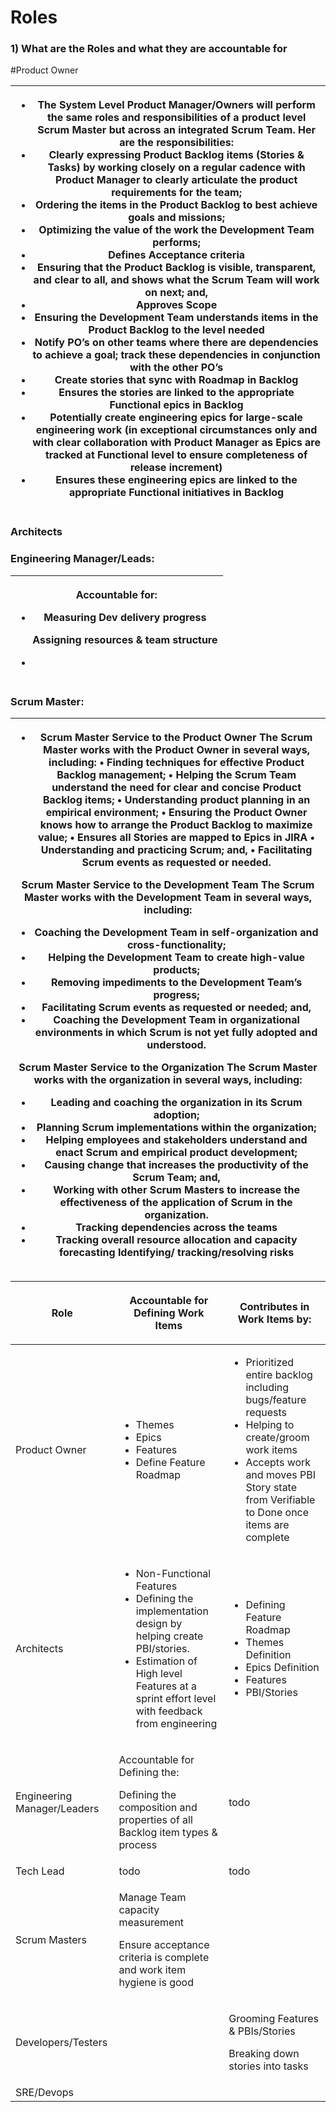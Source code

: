 # Roles



### 1) What are the Roles and what they are accountable for

\#Product Owner

| <ul><li>The System Level Product Manager/Owners will perform the same roles and responsibilities of a product level Scrum Master but across an integrated Scrum Team. Her are the responsibilities:</li><li>Clearly expressing Product Backlog items (Stories &#x26; Tasks) by working closely on a regular cadence with Product Manager to clearly articulate the product requirements for the team;</li><li>Ordering the items in the Product Backlog to best achieve goals and missions;</li><li>Optimizing the value of the work the Development Team performs;</li><li>Defines Acceptance criteria</li><li>Ensuring that the Product Backlog is visible, transparent, and clear to all, and shows what the Scrum Team will work on next; and,</li><li>Approves Scope</li><li>Ensuring the Development Team understands items in the Product Backlog to the level needed</li><li>Notify PO’s on other teams where there are dependencies to achieve a goal; track these dependencies in conjunction with the other PO’s</li><li>Create stories that sync with Roadmap in Backlog</li><li>Ensures the stories are linked to the appropriate Functional epics in Backlog</li><li>Potentially create engineering epics for large-scale engineering work (in exceptional circumstances only and with clear collaboration with Product Manager as Epics are tracked at Functional level to ensure completeness of release increment)</li><li>Ensures these engineering epics are linked to the appropriate Functional initiatives in Backlog</li></ul> |
| ----------------------------------------------------------------------------------------------------------------------------------------------------------------------------------------------------------------------------------------------------------------------------------------------------------------------------------------------------------------------------------------------------------------------------------------------------------------------------------------------------------------------------------------------------------------------------------------------------------------------------------------------------------------------------------------------------------------------------------------------------------------------------------------------------------------------------------------------------------------------------------------------------------------------------------------------------------------------------------------------------------------------------------------------------------------------------------------------------------------------------------------------------------------------------------------------------------------------------------------------------------------------------------------------------------------------------------------------------------------------------------------------------------------------------------------------------------------------------------------------------------------------------------------------------- |

### Architects

### Engineering Manager/Leads:

| <p>Accountable for:</p><ul><li><p>Measuring Dev delivery progress</p><p>Assigning resources &#x26; team structure</p></li><li></li></ul> |
| ---------------------------------------------------------------------------------------------------------------------------------------- |

### Scrum Master:

| <ul><li>Scrum Master Service to the Product Owner The Scrum Master works with the Product Owner in several ways, including: • Finding techniques for effective Product Backlog management; • Helping the Scrum Team understand the need for clear and concise Product Backlog items; • Understanding product planning in an empirical environment; • Ensuring the Product Owner knows how to arrange the Product Backlog to maximize value; • Ensures all Stories are mapped to Epics in JIRA • Understanding and practicing Scrum; and, • Facilitating Scrum events as requested or needed.</li></ul><p>Scrum Master Service to the Development Team The Scrum Master works with the Development Team in several ways, including: </p><ul><li>Coaching the Development Team in self-organization and cross-functionality; </li><li>Helping the Development Team to create high-value products; </li><li>Removing impediments to the Development Team’s progress; </li><li>Facilitating Scrum events as requested or needed; and, </li><li>Coaching the Development Team in organizational environments in which Scrum is not yet fully adopted and understood.</li></ul><p>Scrum Master Service to the Organization The Scrum Master works with the organization in several ways, including: </p><ul><li>Leading and coaching the organization in its Scrum adoption; </li><li>Planning Scrum implementations within the organization; </li><li>Helping employees and stakeholders understand and enact Scrum and empirical product development; </li><li>Causing change that increases the productivity of the Scrum Team; and, </li><li>Working with other Scrum Masters to increase the effectiveness of the application of Scrum in the organization.  </li><li>Tracking dependencies across the teams </li><li>Tracking overall resource allocation and capacity forecasting Identifying/ tracking/resolving risks</li></ul> |
| ---------------------------------------------------------------------------------------------------------------------------------------------------------------------------------------------------------------------------------------------------------------------------------------------------------------------------------------------------------------------------------------------------------------------------------------------------------------------------------------------------------------------------------------------------------------------------------------------------------------------------------------------------------------------------------------------------------------------------------------------------------------------------------------------------------------------------------------------------------------------------------------------------------------------------------------------------------------------------------------------------------------------------------------------------------------------------------------------------------------------------------------------------------------------------------------------------------------------------------------------------------------------------------------------------------------------------------------------------------------------------------------------------------------------------------------------------------------------------------------------------------------------------------------------------------------------------------------------------------------------------------------------------------------------------------------------------------------------------------------------------------------------------------------------------------------------------------------------------------------------------------------------------------------------------------- |



| <p></p><p>Role</p>          | <p></p><p>Accountable for Defining Work Items</p>                                                                                                                                                                     | <p></p><p>Contributes in Work Items by: </p>                                                                                                                                                                           |
| --------------------------- | --------------------------------------------------------------------------------------------------------------------------------------------------------------------------------------------------------------------- | ---------------------------------------------------------------------------------------------------------------------------------------------------------------------------------------------------------------------- |
| <p></p><p>Product Owner</p> | <ul><li>Themes</li><li>Epics</li><li>Features</li><li>Define Feature Roadmap</li></ul>                                                                                                                                | <ul><li>Prioritized entire backlog including bugs/feature requests</li><li>Helping to create/groom work items</li><li>Accepts work and moves PBI Story state from Verifiable to Done once items are complete</li></ul> |
| Architects                  | <ul><li>Non-Functional Features</li><li>Defining the implementation design by helping create PBI/stories.</li><li>Estimation of High level Features at a sprint effort level with feedback from engineering</li></ul> | <ul><li>Defining Feature Roadmap</li><li>Themes Definition</li><li>Epics Definition</li><li>Features</li><li>PBI/Stories</li></ul>                                                                                     |
| Engineering Manager/Leaders | <p>Accountable for Defining the:</p><p>Defining the composition and properties of all Backlog item types &#x26; process</p>                                                                                           | todo                                                                                                                                                                                                                   |
| Tech Lead                   | todo                                                                                                                                                                                                                  | todo                                                                                                                                                                                                                   |
| Scrum Masters               | <p>Manage Team capacity measurement</p><p>Ensure acceptance criteria is complete and work item hygiene is good</p>                                                                                                    |                                                                                                                                                                                                                        |
| Developers/Testers          |                                                                                                                                                                                                                       | <p>Grooming Features &#x26; PBIs/Stories</p><p>Breaking down stories into tasks</p>                                                                                                                                    |
| SRE/Devops                  |                                                                                                                                                                                                                       |                                                                                                                                                                                                                        |

